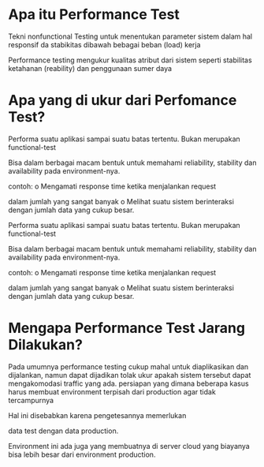 <h1> Apa itu Performance Test </h1>
Tekni nonfunctional Testing untuk menentukan parameter sistem dalam hal responsif da stabikitas dibawah bebagai beban (load) kerja

Performance testing mengukur kualitas atribut dari sistem seperti stabilitas ketahanan (reability) dan penggunaan sumer daya

<h1>Apa yang di ukur dari Perfomance Test?</h1>

Performa suatu aplikasi sampai suatu batas tertentu. Bukan merupakan functional-test

Bisa dalam berbagai macam bentuk untuk memahami reliability, stability dan availability pada environment-nya.

contoh: o Mengamati response time ketika menjalankan request

dalam jumlah yang sangat banyak o Melihat suatu sistem berinteraksi dengan jumlah data yang cukup besar.


Performa suatu aplikasi sampai suatu batas tertentu. Bukan merupakan functional-test

Bisa dalam berbagai macam bentuk untuk memahami reliability, stability dan availability pada environment-nya.

contoh: o Mengamati response time ketika menjalankan request

dalam jumlah yang sangat banyak o Melihat suatu sistem berinteraksi dengan jumlah data yang cukup besar.

<h1> Mengapa Performance Test Jarang Dilakukan? </h1>

Pada umumnya performance testing cukup mahal untuk diaplikasikan dan dijalankan, namun dapat dijadikan tolak ukur apakah sistem tersebut dapat mengakomodasi traffic yang ada. persiapan yang dimana beberapa kasus harus membuat environment terpisah dari production agar tidak tercampurnya

Hal ini disebabkan karena pengetesannya memerlukan

data test dengan data production.

Environment ini ada juga yang membuatnya di server cloud yang biayanya bisa lebih besar dari environment production.